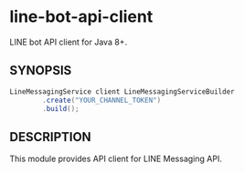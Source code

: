 # line-bot-api-client

LINE bot API client for Java 8+.

## SYNOPSIS

```java
LineMessagingService client LineMessagingServiceBuilder
        .create("YOUR_CHANNEL_TOKEN")
        .build();
```

## DESCRIPTION

This module provides API client for LINE Messaging API.

